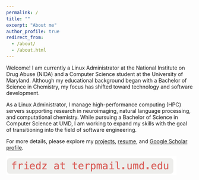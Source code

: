 ```yaml
---
permalink: /
title: ""
excerpt: "About me"
author_profile: true
redirect_from: 
  - /about/
  - /about.html
---
```


Welcome! I am currently a Linux Administrator at the National Institute on Drug Abuse (NIDA) and a Computer Science student at the University of Maryland. Although my educational background began with a Bachelor of Science in Chemistry, my focus has shifted toward technology and software development.

As a Linux Administrator, I manage high-performance computing (HPC) servers supporting research in neuroimaging, natural language processing, and computational chemistry. While pursuing a Bachelor of Science in Computer Science at UMD, I am working to expand my skills with the goal of transitioning into the field of software engineering.

For more details, please explore my [projects](https://zacharyfried.github.io/portfolio), [resume](https://zacharyfried.github.io/cv), and [Google Scholar profile](https://scholar.google.com/citations?user=ZYNnESUAAAAJ&hl=en).
  
<img src='/images/umd_email_address.png'>
